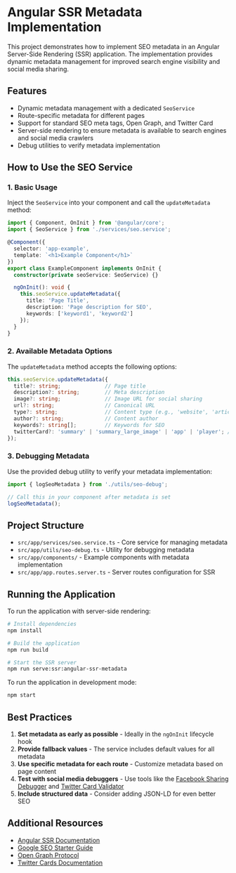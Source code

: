 # Angular SSR Metadata Implementation

This project demonstrates how to implement SEO metadata in an Angular Server-Side Rendering (SSR) application. The implementation provides dynamic metadata management for improved search engine visibility and social media sharing.

## Features

- Dynamic metadata management with a dedicated `SeoService`
- Route-specific metadata for different pages
- Support for standard SEO meta tags, Open Graph, and Twitter Card
- Server-side rendering to ensure metadata is available to search engines and social media crawlers
- Debug utilities to verify metadata implementation

## How to Use the SEO Service

### 1. Basic Usage

Inject the `SeoService` into your component and call the `updateMetadata` method:

```typescript
import { Component, OnInit } from '@angular/core';
import { SeoService } from './services/seo.service';

@Component({
  selector: 'app-example',
  template: `<h1>Example Component</h1>`
})
export class ExampleComponent implements OnInit {
  constructor(private seoService: SeoService) {}

  ngOnInit(): void {
    this.seoService.updateMetadata({
      title: 'Page Title',
      description: 'Page description for SEO',
      keywords: ['keyword1', 'keyword2']
    });
  }
}
```

### 2. Available Metadata Options

The `updateMetadata` method accepts the following options:

```typescript
this.seoService.updateMetadata({
  title?: string;              // Page title
  description?: string;        // Meta description
  image?: string;              // Image URL for social sharing
  url?: string;                // Canonical URL
  type?: string;               // Content type (e.g., 'website', 'article')
  author?: string;             // Content author
  keywords?: string[];         // Keywords for SEO
  twitterCard?: 'summary' | 'summary_large_image' | 'app' | 'player'; // Twitter card type
});
```

### 3. Debugging Metadata

Use the provided debug utility to verify your metadata implementation:

```typescript
import { logSeoMetadata } from './utils/seo-debug';

// Call this in your component after metadata is set
logSeoMetadata();
```

## Project Structure

- `src/app/services/seo.service.ts` - Core service for managing metadata
- `src/app/utils/seo-debug.ts` - Utility for debugging metadata
- `src/app/components/` - Example components with metadata implementation
- `src/app/app.routes.server.ts` - Server routes configuration for SSR

## Running the Application

To run the application with server-side rendering:

```bash
# Install dependencies
npm install

# Build the application
npm run build

# Start the SSR server
npm run serve:ssr:angular-ssr-metadata
```

To run the application in development mode:

```bash
npm start
```

## Best Practices

1. **Set metadata as early as possible** - Ideally in the `ngOnInit` lifecycle hook
2. **Provide fallback values** - The service includes default values for all metadata
3. **Use specific metadata for each route** - Customize metadata based on page content
4. **Test with social media debuggers** - Use tools like the [Facebook Sharing Debugger](https://developers.facebook.com/tools/debug/) and [Twitter Card Validator](https://cards-dev.twitter.com/validator)
5. **Include structured data** - Consider adding JSON-LD for even better SEO

## Additional Resources

- [Angular SSR Documentation](https://angular.dev/guide/ssr)
- [Google SEO Starter Guide](https://developers.google.com/search/docs/fundamentals/seo-starter-guide)
- [Open Graph Protocol](https://ogp.me/)
- [Twitter Cards Documentation](https://developer.twitter.com/en/docs/twitter-for-websites/cards/overview/abouts-cards)
